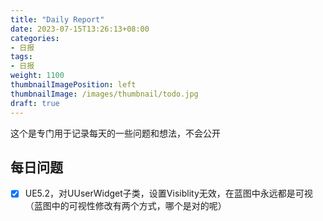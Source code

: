 ```yaml
---
title: "Daily Report"
date: 2023-07-15T13:26:13+08:00
categories:
- 日报
tags:
- 日报
weight: 1100
thumbnailImagePosition: left
thumbnailImage: /images/thumbnail/todo.jpg
draft: true
---
```

这个是专门用于记录每天的一些问题和想法，不会公开
<!--more-->

## 每日问题
- [x] UE5.2，对UUserWidget子类，设置Visiblity无效，在蓝图中永远都是可视（蓝图中的可视性修改有两个方式，哪个是对的呢）